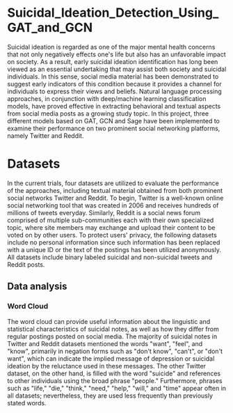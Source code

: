 # Suicidal_Ideation_Detection_Using_GAT_and_GCN

Suicidal ideation is regarded as one of the major mental health concerns that not only negatively effects one's life but also has an unfavorable impact on society. As a result, early suicidal ideation identification has long been viewed as an essential undertaking that may assist both society and suicidal individuals. In this sense, social media material has been demonstrated to suggest early indicators of this condition because it provides a channel for individuals to express their views and beliefs. Natural language processing approaches, in conjunction with deep/machine learning classification models, have proved effective in extracting behavioral and textual aspects from social media posts as a growing study topic. In this project, three different models based on GAT, GCN and Sage have been implemented to examine their performance on two prominent social networking platforms, namely Twitter and Reddit.

# Datasets
In the current trials, four datasets are utilized to evaluate the performance of the approaches, including textual material obtained from both prominent social networks Twitter and Reddit. To begin, Twitter is a well-known online social networking tool that was created in 2006 and receives hundreds of millions of tweets everyday. Similarly, Reddit is a social news forum comprised of multiple sub-communities each with their own specialized topic, where site members may exchange and upload their content to be voted on by other users. To protect users' privacy, the following datasets include no personal information since such information has been replaced with a unique ID or the text of the postings has been utilized anonymously. All datasets include binary labeled suicidal and non-suicidal tweets and Reddit posts.

##	Data analysis
###	Word Cloud
The word cloud can provide useful information about the linguistic and statistical characteristics of suicidal notes, as well as how they differ from regular postings posted on social media. The majority of suicidal notes in Twitter and Reddit datasets mentioned the words "want", "feel", and "know", primarily in negation forms such as "don't know", "can't", or "don't want", which can indicate the implied message of depression or suicidal ideation by the reluctance used in these messages. The other Twitter dataset, on the other hand, is filled with the word "suicide" and references to other individuals using the broad phrase "people." Furthermore, phrases such as "life," "die," "think," "need," "help," "will," and "time" appear often in all datasets; nevertheless, they are used less frequently than previously stated words. 
